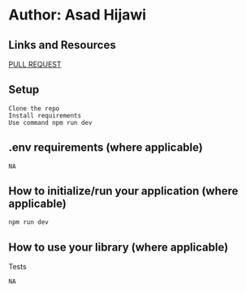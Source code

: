 # Author: Asad Hijawi

## Links and Resources

[PULL REQUEST](https://github.com/asadhijj/cookie-stand-admin/pull/2)

## Setup

    Clone the repo
    Install requirements
    Use command npm run dev

## .env requirements (where applicable)

    NA

## How to initialize/run your application (where applicable)

    npm run dev

## How to use your library (where applicable)
Tests

    NA
